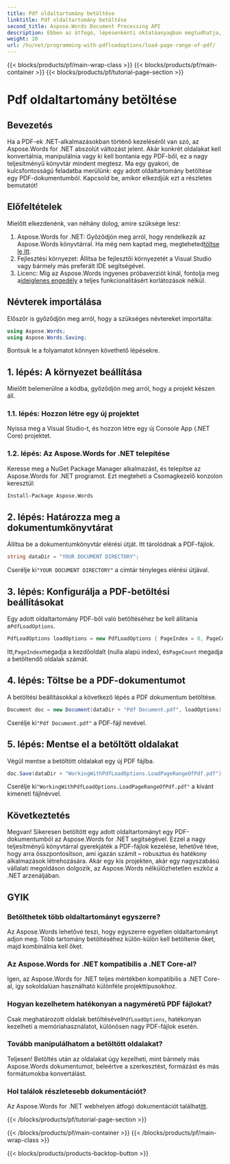 ```yaml
---
title: Pdf oldaltartomány betöltése
linktitle: Pdf oldaltartomány betöltése
second_title: Aspose.Words Document Processing API
description: Ebben az átfogó, lépésenkénti oktatóanyagban megtudhatja, hogyan tölthet be adott oldaltartományokat PDF-ből az Aspose.Words for .NET segítségével. Tökéletes .NET fejlesztőknek.
weight: 10
url: /hu/net/programming-with-pdfloadoptions/load-page-range-of-pdf/
---
```


{{< blocks/products/pf/main-wrap-class >}}
{{< blocks/products/pf/main-container >}}
{{< blocks/products/pf/tutorial-page-section >}}

# Pdf oldaltartomány betöltése

## Bevezetés

Ha a PDF-ek .NET-alkalmazásokban történő kezeléséről van szó, az Aspose.Words for .NET abszolút változást jelent. Akár konkrét oldalakat kell konvertálnia, manipulálnia vagy ki kell bontania egy PDF-ből, ez a nagy teljesítményű könyvtár mindent megtesz. Ma egy gyakori, de kulcsfontosságú feladatba merülünk: egy adott oldaltartomány betöltése egy PDF-dokumentumból. Kapcsold be, amikor elkezdjük ezt a részletes bemutatót!

## Előfeltételek

Mielőtt elkezdenénk, van néhány dolog, amire szüksége lesz:

1. Aspose.Words for .NET: Győződjön meg arról, hogy rendelkezik az Aspose.Words könyvtárral. Ha még nem kaptad meg, megteheted[töltse le itt](https://releases.aspose.com/words/net/).
2. Fejlesztési környezet: Állítsa be fejlesztői környezetét a Visual Studio vagy bármely más preferált IDE segítségével.
3.  Licenc: Míg az Aspose.Words ingyenes próbaverziót kínál, fontolja meg a[ideiglenes engedély](https://purchase.aspose.com/temporary-license/) a teljes funkcionalitásért korlátozások nélkül.

## Névterek importálása

Először is győződjön meg arról, hogy a szükséges névtereket importálta:

```csharp
using Aspose.Words;
using Aspose.Words.Saving;
```

Bontsuk le a folyamatot könnyen követhető lépésekre. 

## 1. lépés: A környezet beállítása

Mielőtt belemerülne a kódba, győződjön meg arról, hogy a projekt készen áll.

### 1.1. lépés: Hozzon létre egy új projektet
Nyissa meg a Visual Studio-t, és hozzon létre egy új Console App (.NET Core) projektet.

### 1.2. lépés: Az Aspose.Words for .NET telepítése
Keresse meg a NuGet Package Manager alkalmazást, és telepítse az Aspose.Words for .NET programot. Ezt megteheti a Csomagkezelő konzolon keresztül:

```sh
Install-Package Aspose.Words
```

## 2. lépés: Határozza meg a dokumentumkönyvtárat

Állítsa be a dokumentumkönyvtár elérési útját. Itt tárolódnak a PDF-fájlok.

```csharp
string dataDir = "YOUR DOCUMENT DIRECTORY";
```

 Cserélje ki`"YOUR DOCUMENT DIRECTORY"` a címtár tényleges elérési útjával.

## 3. lépés: Konfigurálja a PDF-betöltési beállításokat

 Egy adott oldaltartomány PDF-ből való betöltéséhez be kell állítania a`PdfLoadOptions`.

```csharp
PdfLoadOptions loadOptions = new PdfLoadOptions { PageIndex = 0, PageCount = 1 };
```

 Itt,`PageIndex`megadja a kezdőoldalt (nulla alapú index), és`PageCount` megadja a betöltendő oldalak számát.

## 4. lépés: Töltse be a PDF-dokumentumot

A betöltési beállításokkal a következő lépés a PDF dokumentum betöltése.

```csharp
Document doc = new Document(dataDir + "Pdf Document.pdf", loadOptions);
```

 Cserélje ki`"Pdf Document.pdf"` a PDF-fájl nevével.

## 5. lépés: Mentse el a betöltött oldalakat

Végül mentse a betöltött oldalakat egy új PDF fájlba.

```csharp
doc.Save(dataDir + "WorkingWithPdfLoadOptions.LoadPageRangeOfPdf.pdf");
```

 Cserélje ki`"WorkingWithPdfLoadOptions.LoadPageRangeOfPdf.pdf"` a kívánt kimeneti fájlnévvel.

## Következtetés

Megvan! Sikeresen betöltött egy adott oldaltartományt egy PDF-dokumentumból az Aspose.Words for .NET segítségével. Ezzel a nagy teljesítményű könyvtárral gyerekjáték a PDF-fájlok kezelése, lehetővé téve, hogy arra összpontosítson, ami igazán számít – robusztus és hatékony alkalmazások létrehozására. Akár egy kis projekten, akár egy nagyszabású vállalati megoldáson dolgozik, az Aspose.Words nélkülözhetetlen eszköz a .NET arzenáljában.

## GYIK

### Betölthetek több oldaltartományt egyszerre?
Az Aspose.Words lehetővé teszi, hogy egyszerre egyetlen oldaltartományt adjon meg. Több tartomány betöltéséhez külön-külön kell betöltenie őket, majd kombinálnia kell őket.

### Az Aspose.Words for .NET kompatibilis a .NET Core-al?
Igen, az Aspose.Words for .NET teljes mértékben kompatibilis a .NET Core-al, így sokoldalúan használható különféle projekttípusokhoz.

### Hogyan kezelhetem hatékonyan a nagyméretű PDF fájlokat?
 Csak meghatározott oldalak betöltésével`PdfLoadOptions`, hatékonyan kezelheti a memóriahasználatot, különösen nagy PDF-fájlok esetén.

### Tovább manipulálhatom a betöltött oldalakat?
Teljesen! Betöltés után az oldalakat úgy kezelheti, mint bármely más Aspose.Words dokumentumot, beleértve a szerkesztést, formázást és más formátumokba konvertálást.

### Hol találok részletesebb dokumentációt?
 Az Aspose.Words for .NET webhelyen átfogó dokumentációt találhat[itt](https://reference.aspose.com/words/net/).



{{< /blocks/products/pf/tutorial-page-section >}}

{{< /blocks/products/pf/main-container >}}
{{< /blocks/products/pf/main-wrap-class >}}

{{< blocks/products/products-backtop-button >}}
